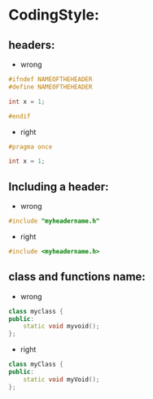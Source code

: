 # CodingStyle:

## headers:
- wrong
```c++
#ifndef NAMEOFTHEHEADER
#define NAMEOFTHEHEADER

int x = 1;

#endif
```

- right
```c++
#pragma once

int x = 1;
```

## Including a header:
- wrong
```c++
#include "myheadername.h"
```

- right
```c++
#include <myheadername.h>
```

## class and functions name:
- wrong
```c++
class myclass {
public:
    static void myvoid();
};
```

- right
```c++
class myClass {
public:
    static void myVoid();
};
```